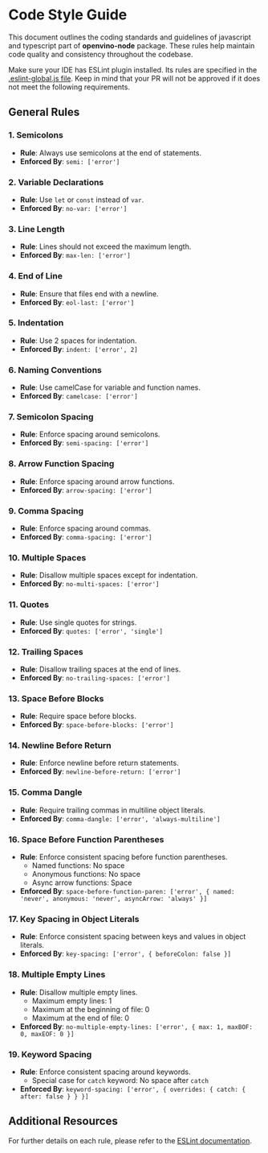 # Code Style Guide

This document outlines the coding standards and guidelines of javascript and typescript part of **openvino-node** package. These rules help maintain code quality and consistency throughout the codebase.

Make sure your IDE has ESLint plugin installed. Its rules are specified in the [.eslint-global.js file](../.eslintrc-global.js). Keep in mind that your PR will not be approved if it does not meet the following requirements.

## General Rules

### 1. Semicolons
- **Rule**: Always use semicolons at the end of statements.
- **Enforced By**: `semi: ['error']`

### 2. Variable Declarations
- **Rule**: Use `let` or `const` instead of `var`.
- **Enforced By**: `no-var: ['error']`

### 3. Line Length
- **Rule**: Lines should not exceed the maximum length.
- **Enforced By**: `max-len: ['error']`

### 4. End of Line
- **Rule**: Ensure that files end with a newline.
- **Enforced By**: `eol-last: ['error']`

### 5. Indentation
- **Rule**: Use 2 spaces for indentation.
- **Enforced By**: `indent: ['error', 2]`

### 6. Naming Conventions
- **Rule**: Use camelCase for variable and function names.
- **Enforced By**: `camelcase: ['error']`

### 7. Semicolon Spacing
- **Rule**: Enforce spacing around semicolons.
- **Enforced By**: `semi-spacing: ['error']`

### 8. Arrow Function Spacing
- **Rule**: Enforce spacing around arrow functions.
- **Enforced By**: `arrow-spacing: ['error']`

### 9. Comma Spacing
- **Rule**: Enforce spacing around commas.
- **Enforced By**: `comma-spacing: ['error']`

### 10. Multiple Spaces
- **Rule**: Disallow multiple spaces except for indentation.
- **Enforced By**: `no-multi-spaces: ['error']`

### 11. Quotes
- **Rule**: Use single quotes for strings.
- **Enforced By**: `quotes: ['error', 'single']`

### 12. Trailing Spaces
- **Rule**: Disallow trailing spaces at the end of lines.
- **Enforced By**: `no-trailing-spaces: ['error']`

### 13. Space Before Blocks
- **Rule**: Require space before blocks.
- **Enforced By**: `space-before-blocks: ['error']`

### 14. Newline Before Return
- **Rule**: Enforce newline before return statements.
- **Enforced By**: `newline-before-return: ['error']`

### 15. Comma Dangle
- **Rule**: Require trailing commas in multiline object literals.
- **Enforced By**: `comma-dangle: ['error', 'always-multiline']`

### 16. Space Before Function Parentheses
- **Rule**: Enforce consistent spacing before function parentheses.
  - Named functions: No space
  - Anonymous functions: No space
  - Async arrow functions: Space
- **Enforced By**: `space-before-function-paren: ['error', { named: 'never', anonymous: 'never', asyncArrow: 'always' }]`

### 17. Key Spacing in Object Literals
- **Rule**: Enforce consistent spacing between keys and values in object literals.
- **Enforced By**: `key-spacing: ['error', { beforeColon: false }]`

### 18. Multiple Empty Lines
- **Rule**: Disallow multiple empty lines.
  - Maximum empty lines: 1
  - Maximum at the beginning of file: 0
  - Maximum at the end of file: 0
- **Enforced By**: `no-multiple-empty-lines: ['error', { max: 1, maxBOF: 0, maxEOF: 0 }]`

### 19. Keyword Spacing
- **Rule**: Enforce consistent spacing around keywords.
  - Special case for `catch` keyword: No space after `catch`
- **Enforced By**: `keyword-spacing: ['error', { overrides: { catch: { after: false } } }]`

## Additional Resources

For further details on each rule, please refer to the [ESLint documentation](https://eslint.org/docs/rules/).
